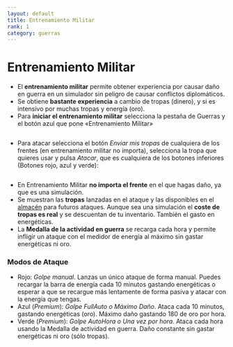```yaml
---
layout: default
title: Entrenamiento Militar
rank: 1
category: guerras
---
```

# Entrenamiento Militar

- El **entrenamiento militar** permite obtener experiencia por causar daño en guerra en un simulador sin peligro de causar conflictos diplomáticos.
- Se obtiene **bastante experiencia** a cambio de tropas (dinero), y si es intensivo por muchas tropas y energía (oro).
- Para **iniciar el entrenamiento militar** selecciona la pestaña de Guerras y el botón azul que pone «Entrenamiento Militar»  
    

![]()

- Para atacar selecciona el botón _Enviar mis tropas_ de cualquiera de los frentes (en entrenamiento militar no importa), selecciona la tropa que quieres usar y pulsa _Atacar_, que es cualquiera de los botones inferiores (Botones rojo, azul y verde):

![]()

- En Entrenamiento Militar **no importa el frente** en el que hagas daño, ya que es una simulación.
- Se muestran las **tropas** lanzadas en el ataque y las disponibles en el [almacén](http://lambda-rr.es/almacen/) para futuros ataques. Aunque sea una simulación el **coste de tropas es real** y se descuentan de tu inventario. También el gasto en energéticas.
- La **Medalla de la actividad en guerra** se recarga cada hora y permite infligir un ataque con el medidor de energía al máximo sin gastar energéticas ni oro.

### Modos de Ataque

- Rojo: _Golpe manual_. Lanzas un único ataque de forma manual. Puedes recargar la barra de energía cada 10 minutos gastando energéticas o esperar a que se recargue más lentamente de forma pasiva y atacar con la energía que tengas.
- Azul (_Premium_): _Golpe FullAuto o Máximo Daño_. Ataca cada 10 minutos, gastando energéticas (oro). Máximo daño gastando 180 de oro por hora.
- Verde (_Premium_): _Golpe AutoHora o Una vez por hora_. Ataca cada hora usando la Medalla de actividad en guerra. Daño constante sin gastar energéticas ni oro (sólo tropas).